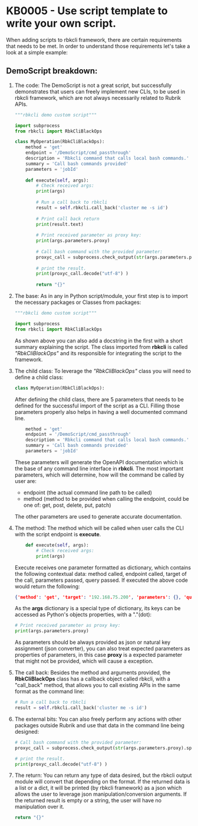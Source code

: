 # KB0005 - Use script template to write your own script.

When adding scripts to rbkcli framework, there are certain requirements that needs to be met.
In order to understand those requirements let's take a look at a simple example:

## DemoScript breakdown:

1. The code:
    The DemoScript is not a great script, but successfully demonstrates that users can freely implement new CLIs, to be used in rbkcli framework, which are not always necessarily related to Rubrik APIs.
    ```python
    """rbkcli demo custom script"""
    
    import subprocess
    from rbkcli import RbkCliBlackOps
    
    class MyOperation(RbkCliBlackOps):
        method = 'get'
        endpoint = '/DemoScript/cmd_passthrough'
        description = 'Rbkcli command that calls local bash commands.'
        summary = 'Call bash commands provided'
        parameters = 'jobId'
        
        def execute(self, args):
            # Check received args:
            print(args)
            
            # Run a call back to rbkcli
            result = self.rbkcli.call_back('cluster me -s id')
            
            # Print call back return
            print(result.text)
            
            # Print received parameter as proxy key:
            print(args.parameters.proxy)
            
            # Call bash command with the provided parameter:
            proxyc_call = subprocess.check_output(str(args.parameters.proxy).split())
            
            # print the result.
            print(proxyc_call.decode("utf-8") )
            
            return "{}"
    ```
2. The base:
    As in any in Python script/module, your first step is to import the necessary packages or Classes from packages:
    ```python
    """rbkcli demo custom script"""
    
    import subprocess
    from rbkcli import RbkCliBlackOps
    ```
    As shown above you can also add a docstring in the first with a short summary explaining the script.
    The class imported from **rbkcli** is called *"RbkCliBlackOps"* and its responsible for integrating the script to the framework.

3. The child class:
    To leverage the *"RbkCliBlackOps"* class you will need to define a child class:
    ```python
    class MyOperation(RbkCliBlackOps):
    ```
    After defining the child class, there are 5 parameters that needs to be defined for the successful import of the script as a CLI. Filling those parameters properly also helps in having a well documented command line.
    ```python
        method = 'get'
        endpoint = '/DemoScript/cmd_passthrough'
        description = 'Rbkcli command that calls local bash commands.'
        summary = 'Call bash commands provided'
        parameters = 'jobId'
    ```
    These parameters will generate the OpenAPI documentation which is the base of any command line interface in **rbkcli**. The most important parameters, which will determine, how will the command be called by user are:
    * endpoint (the actual command line path to be called)
    * method (method to be provided when calling the endpoint, could be one of: get, post, delete, put, patch)
    
    The other parameters are  used to generate accurate documentation.
    
4. The method:
    The method which will be called when user calls the CLI with the script endpoint is **execute**.
    ```python
        def execute(self, args):
            # Check received args:
            print(args)
    ```
    Execute receives one parameter formatted as dictionary, which contains the following contextual data: method called, endpoint called, target of the call, parameters passed, query passed.
    If executed the above code would return the following:
    ```json
    {'method': 'get', 'target': '192.168.75.200', 'parameters': {}, 'query': '', 'endpoint': 'DemoScript/cmd_passthrough'}
    ```
    As the **args** dictionary is a special type of dictionary, its keys can be accessed as Python's objects properties, with a "."(dot):
    ```python
    # Print received parameter as proxy key:
    print(args.parameters.proxy)
    ```
    As parameters should be always provided as json or natural key assignment (json converter), you can also treat expected parameters as properties of parameters, in this case **proxy** is a expected parameter that might not be provided, which will cause a exception.
    
5. The call back:
    Besides the method and arguments provided, the **RbkCliBlackOps** class has a callback object called rbkcli, with a "call_back" method, that allows you to call existing APIs in the same format as the command line:
    ```python
    # Run a call back to rbkcli
    result = self.rbkcli.call_back('cluster me -s id')
    ```
6. The external bits:
    You can also freely perform any actions with other packages outside Rubrik and use that data in the command line being designed:
    ```python
    # Call bash command with the provided parameter:
    proxyc_call = subprocess.check_output(str(args.parameters.proxy).split())

    # print the result.
    print(proxyc_call.decode("utf-8") )
    ```
7. The return:
    You can return any type of data desired, but the rbkcli output module will convert that depending on the format. If the returned data is a list or a dict, it will be printed (by rbkcli framework) as a json which allows the user to leverage json manipulation/conversion arguments.
    If the returned result is empty or a string, the user will have no manipulation over it.
    ```python
    return "{}"
    ```


